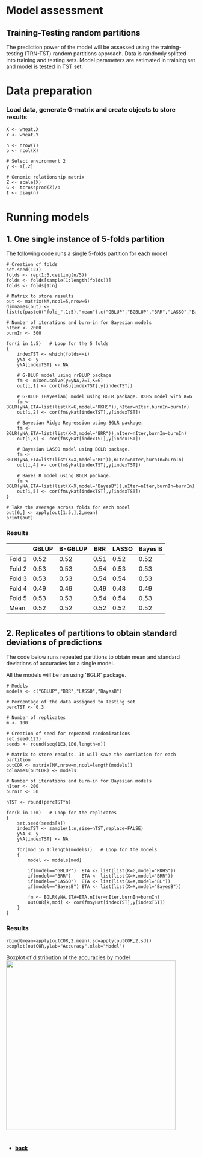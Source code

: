 
# Model assessment
## Training-Testing random partitions
The prediction power of the model will be assessed using the training-testing (TRN-TST) random partitions approach. Data is randomly splitted into training and testing sets. Model parameters are estimated in training set and model is tested in TST set. 

# Data preparation
### Load data, generate G-matrix and create objects to store results
```
X <- wheat.X
Y <- wheat.Y

n <- nrow(Y)
p <- ncol(X)

# Select environment 2
y <- Y[,2]

# Genomic relationship matrix
Z <- scale(X)
G <- tcrossprod(Z)/p
I <- diag(n)
```

# Running models

## 1. One single instance of 5-folds partition
The following code runs a single 5-folds partition for each model

```
# Creation of folds
set.seed(123)
folds <- rep(1:5,ceiling(n/5))
folds <- folds[sample(1:length(folds))]
folds <- folds[1:n]

# Matrix to store results
out <- matrix(NA,ncol=5,nrow=6)
dimnames(out) <- list(c(paste0("fold_",1:5),"mean"),c("GBLUP","BGBLUP","BRR","LASSO","BayesB"))

# Number of iterations and burn-in for Bayesian models
nIter <- 2000
burnIn <- 500

for(i in 1:5)   # Loop for the 5 folds
{
    indexTST <- which(folds==i)
    yNA <- y
    yNA[indexTST] <- NA
    
    # G-BLUP model using rrBLUP package
    fm <- mixed.solve(y=yNA,Z=I,K=G)
    out[i,1] <- cor(fm$u[indexTST],y[indexTST])
    
    # G-BLUP (Bayesian) model using BGLR package. RKHS model with K=G
    fm <- BGLR(yNA,ETA=list(list(K=G,model="RKHS")),nIter=nIter,burnIn=burnIn)
    out[i,2] <- cor(fm$yHat[indexTST],y[indexTST])
    
    # Bayesian Ridge Regression using BGLR package.
    fm <- BGLR(yNA,ETA=list(list(X=X,model="BRR")),nIter=nIter,burnIn=burnIn)
    out[i,3] <- cor(fm$yHat[indexTST],y[indexTST])
    
    # Bayesian LASSO model using BGLR package.
    fm <- BGLR(yNA,ETA=list(list(X=X,model="BL")),nIter=nIter,burnIn=burnIn)
    out[i,4] <- cor(fm$yHat[indexTST],y[indexTST])
    
    # Bayes B model using BGLR package.
    fm <- BGLR(yNA,ETA=list(list(X=X,model="BayesB")),nIter=nIter,burnIn=burnIn)
    out[i,5] <- cor(fm$yHat[indexTST],y[indexTST])
}

# Take the average across folds for each model
out[6,] <- apply(out[1:5,],2,mean)
print(out)
```

### Results

|       |GBLUP  |B-GBLUP | BRR  | LASSO | Bayes B |
|-------|-------|--------|------|-------|-------|
|Fold 1  | 0.52  | 0.52  | 0.51 | 0.52 | 0.52 |
|Fold 2  | 0.53  | 0.53  | 0.54 | 0.53 | 0.53 |
|Fold 3  | 0.53  | 0.53  | 0.54 | 0.54 | 0.53 |
|Fold 4  | 0.49  | 0.49  | 0.49 | 0.48 | 0.49 |
|Fold 5  | 0.53  | 0.53  | 0.54 | 0.54 | 0.53 |
|Mean    | 0.52  | 0.52  | 0.52 | 0.52 | 0.52 |

#
## 2. Replicates of partitions to obtain standard deviations of predictions
The code below runs repeated partitions to obtain mean and standard deviations of accuracies for a single model.

All the models will be run using 'BGLR' package.

```
# Models
models <- c("GBLUP","BRR","LASSO","BayesB")

# Percentage of the data assigned to Testing set
percTST <- 0.3

# Number of replicates
m <- 100

# Creation of seed for repeated randomizations
set.seed(123)
seeds <- round(seq(1E3,1E6,length=m))

# Matrix to store results. It will save the corelation for each partition
outCOR <- matrix(NA,nrow=m,ncol=length(models))
colnames(outCOR) <- models

# Number of iterations and burn-in for Bayesian models
nIter <- 200
burnIn <- 50

nTST <- round(percTST*n)

for(k in 1:m)   # Loop for the replicates
{
    set.seed(seeds[k])
    indexTST <- sample(1:n,size=nTST,replace=FALSE)
    yNA <- y
    yNA[indexTST] <- NA

    for(mod in 1:length(models))   # Loop for the models
    {
        model <- models[mod]
        
        if(model=="GBLUP")  ETA <- list(list(K=G,model="RKHS"))
        if(model=="BRR")    ETA <- list(list(X=X,model="BRR"))
        if(model=="LASSO")  ETA <- list(list(X=X,model="BL"))
        if(model=="BayesB") ETA <- list(list(X=X,model="BayesB"))

        fm <- BGLR(yNA,ETA=ETA,nIter=nIter,burnIn=burnIn)
        outCOR[k,mod] <- cor(fm$yHat[indexTST],y[indexTST])
    }
}
```

### Results
```
rbind(mean=apply(outCOR,2,mean),sd=apply(outCOR,2,sd))
boxplot(outCOR,ylab="Accuracy",xlab="Model")
```

Boxplot of distribution of the accuracies by model
<img src="https://github.com/MarcooLopez/Genomic-Selection-Demo/blob/master/boxplot1.pdf" width="450">

#
* **[back](https://github.com/MarcooLopez/Genomic-Selection-Demo/blob/master/README.md)**
